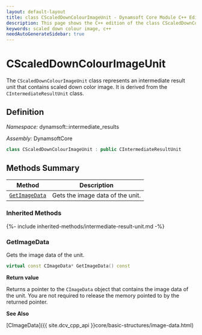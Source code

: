 ```yaml
---
layout: default-layout
title: class CScaledDownColourImageUnit - Dynamsoft Core Module C++ Edition API Reference
description: This page shows the C++ edition of the class CScaledDownColourImageUnit in Dynamsoft Core Module.
keywords: scaled down colour image, c++
needAutoGenerateSidebar: true
---
```


# CScaledDownColourImageUnit

The `CScaledDownColourImageUnit` class represents an intermediate result unit that contains scaled down color image. It is derived from the `CIntermediateResultUnit` class.

## Definition

*Namespace:* dynamsoft::intermediate_results

*Assembly:* DynamsoftCore

```cpp
class CScaledDownColourImageUnit : public CIntermediateResultUnit
```

## Methods Summary

| Method               | Description |
|----------------------|-------------|
| [`GetImageData`](#getimagedata) | Gets the image data of the unit.|

### Inherited Methods

{%- include inherited-methods/intermediate-result-unit.md -%}

### GetImageData

Gets the image data of the unit.

```cpp
virtual const CImageData* GetImageData() const
```

**Return value**

Returns a pointer to the `CImageData` object that contains the image data of the unit. You are not required to release the memory pointed to by the returned pointer.

**See Also**

[CImageData]({{ site.dcv_cpp_api }}core/basic-structures/image-data.html)
